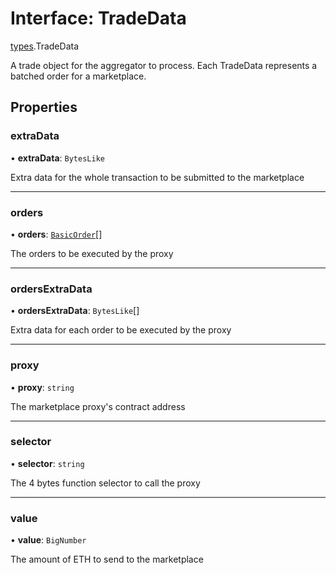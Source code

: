 # Interface: TradeData

[types](../modules/types.md).TradeData

A trade object for the aggregator to process.  Each TradeData represents a batched order for a marketplace.

## Properties

### extraData

• **extraData**: `BytesLike`

Extra data for the whole transaction to be submitted to the marketplace

___

### orders

• **orders**: [`BasicOrder`](types.BasicOrder.md)[]

The orders to be executed by the proxy

___

### ordersExtraData

• **ordersExtraData**: `BytesLike`[]

Extra data for each order to be executed by the proxy

___

### proxy

• **proxy**: `string`

The marketplace proxy's contract address

___

### selector

• **selector**: `string`

The 4 bytes function selector to call the proxy

___

### value

• **value**: `BigNumber`

The amount of ETH to send to the marketplace
